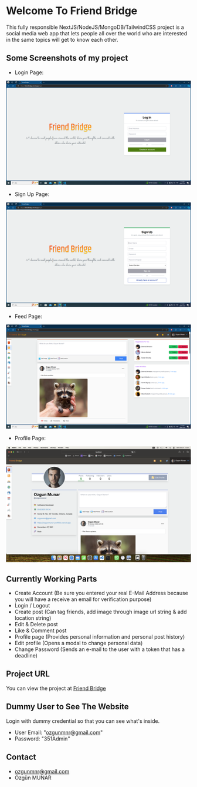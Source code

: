 # Welcome To Friend Bridge
This fully responsible NextJS/NodeJS/MongoDB/TailwindCSS project is a social media web app that lets people all over the world who are interested in the same topics will get to know each other.

## Some Screenshots of my project

- Login Page:

![Login Page](public/screenshots/ScreenShot_1.png)

- Sign Up Page:

![Sign Up Page](public/screenshots/ScreenShot_4.png)

- Feed Page:

![Feed Page](public/screenshots/ScreenShot_2.png)

- Profile Page:

![Profile Page](public/screenshots/ScreenShot_3.png)

## Currently Working Parts
- Create Account (Be sure you entered your real E-Mail Address because you will have a receive an email for verification purpose)
- Login / Logout
- Create post (Can tag friends, add image through image url string & add location string)
- Edit & Delete post
- Like & Comment post
- Profile page (Provides personal information and personal post history)
- Edit profile (Opens a modal to change personal data)
- Change Password (Sends an e-mail to the user with a token that has a deadline)

## Project URL
You can view the project at [Friend Bridge](https://friendbridge.vercel.app/)

## Dummy User to See The Website
Login with dummy credential so that you can see what's inside.
- User Email: "ozgunmnr@gmail.com"
- Password:   "351Admin"

## Contact
- [ozgunmnr@gmail.com](mailto:ozgunmnr@gmail.com)
- Özgün MUNAR
